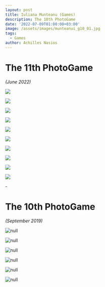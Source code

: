 ```yaml
---
layout: post
title: Iuliana Munteanu (Games)
description: The 10th PhotoGame
date: '2022-07-09T01:00:00+03:00'
image: /assets/images/munteanui_g10_01.jpg
tags:
  - Games
author: Achilles Nasios
---
```

# The 11th PhotoGame

_(June 2022)_

![](/assets/images/309905007_814586659584510_1497579994648912816_n.jpeg)

![](/assets/images/308859325_1148056036104360_8339394602680121178_n.jpeg)

![](/assets/images/309253740_1300893627352261_4689860072423009693_n.jpeg)

![](/assets/images/309055277_1111939819437621_6478431639509568518_n.jpeg)

![](/assets/images/309310901_1280929915839932_1904306192515074711_n.jpeg)

![](/assets/images/309776813_432793218999726_6070765844218208624_n.jpeg)

![](/assets/images/309922956_696609014724179_4881528754485152098_n.jpeg)

![](/assets/images/310977129_825680475517642_7006869144488238700_n.jpeg)

![](/assets/images/311061849_476380824441591_7976931935310876734_n.jpeg)

![](/assets/images/311426124_805477050570652_5558940573257294537_n.jpeg)

\-

# The 10th PhotoGame

_(September 2019)_

![null](/assets/images/munteanui_g10_02.jpg)

![null](/assets/images/munteanui_g10_03.jpg)

![null](/assets/images/munteanui_g10_04.jpg)

![null](/assets/images/munteanui_g10_05.jpg)

![null](/assets/images/munteanui_g10_06.jpg)

![null](/assets/images/munteanui_g10_01.jpg)
